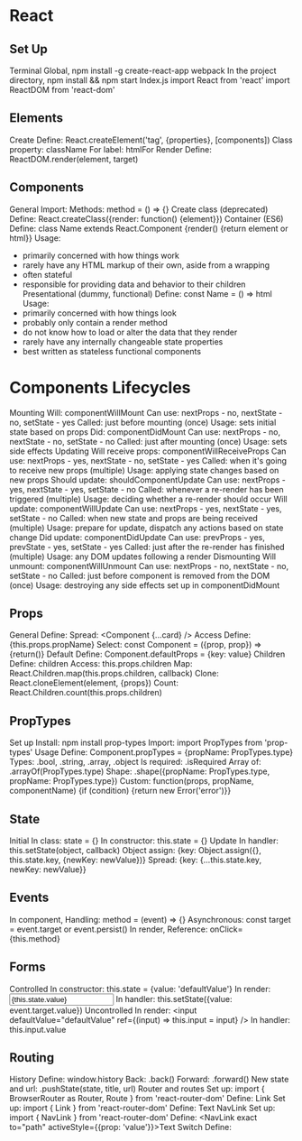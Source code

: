 # React

## Set Up

Terminal
  Global,
    npm install -g create-react-app webpack
  In the project directory,
    npm install && npm start
Index.js
  import React from 'react'
  import ReactDOM from 'react-dom'

## Elements

Create
  Define: React.createElement('tag', {properties}, [components])
  Class property: className
  For label: htmlFor
Render
  Define: ReactDOM.render(element, target)

## Components

General
  Import: <Name />
  Methods: method = () => {}
Create class (deprecated)
  Define: React.createClass({render: function() {element}})
Container (ES6)
  Define: class Name extends React.Component {render() {return element or html}}
  Usage:
   - primarily concerned with how things work
   - rarely have any HTML markup of their own, aside from a wrapping <div>
   - often stateful
   - responsible for providing data and behavior to their children
Presentational (dummy, functional)
  Define: const Name = () => html
  Usage:
   - primarily concerned with how things look
   - probably only contain a render method
   - do not know how to load or alter the data that they render
   - rarely have any internally changeable state properties
   - best written as stateless functional components

# Components Lifecycles

Mounting
  Will: componentWillMount
    Can use: nextProps - no, nextState - no, setState - yes
    Called: just before mounting (once)
    Usage: sets initial state based on props
  Did: componentDidMount
    Can use: nextProps - no, nextState - no, setState - no
    Called: just after mounting (once)
    Usage: sets side effects
Updating
  Will receive props: componentWillReceiveProps
  	Can use: nextProps - yes, nextState - no, setState - yes
    Called: when it's going to receive new props (multiple)
    Usage: applying state changes based on new props
  Should update: shouldComponentUpdate
    Can use: nextProps - yes, nextState - yes, setState - no
    Called: whenever a re-render has been triggered (multiple)
    Usage: deciding whether a re-render should occur
  Will update: componentWillUpdate
    Can use: nextProps - yes, nextState - yes, setState - no
    Called: when new state and props are being received (multiple)
    Usage: prepare for update, dispatch any actions based on state change
  Did update: componentDidUpdate
    Can use: prevProps - yes, prevState - yes, setState - yes
    Called: just after the re-render has finished (multiple)
    Usage: any DOM updates following a render
Dismounting
  Will unmount: componentWillUnmount
  Can use: nextProps - no, nextState - no, setState - no
  Called: just before component is removed from the DOM (once)
  Usage: destroying any side effects set up in componentDidMount

## Props

General
  Define: <Component propName="propValue" />
  Spread: <Component {...card} />
Access
  Define: {this.props.propName}
  Select: const Component = ({prop, prop}) => {return()}
Default
  Define: Component.defaultProps = {key: value}
Children
  Define: <Component>children</Component>
  Access: this.props.children
  Map: React.Children.map(this.props.children, callback)
  Clone: React.cloneElement(element, {props})
  Count: React.Children.count(this.props.children)

## PropTypes

Set up
  Install: npm install prop-types
  Import: import PropTypes from 'prop-types'
Usage
  Define: Component.propTypes = {propName: PropTypes.type}
  Types: .bool, .string, .array, .object
  Is required: .isRequired
  Array of: .arrayOf(PropTypes.type)
  Shape: .shape({propName: PropTypes.type, propName: PropTypes.type})
  Custom: function(props, propName, componentName) {if (condition) {return new Error('error')}}

## State

Initial
  In class: state = {}
  In constructor: this.state = {}
Update
  In handler: this.setState(object, callback)
    Object assign: {key: Object.assign({}, this.state.key, {newKey: newValue})}
    Spread: {key: {...this.state.key, newKey: newValue}}

## Events

In component,
  Handling: method = (event) => {}
  Asynchronous: const target = event.target or event.persist()
In render,
  Reference: onClick={this.method}

## Forms

Controlled
  In constructor: this.state = {value: 'defaultValue'}
  In render: <input value={this.state.value} />
  In handler: this.setState({value: event.target.value})
Uncontrolled
  In render: <input defaultValue="defaultValue" ref={(input) => this.input = input} />
  In handler: this.input.value

## Routing

History
  Define: window.history
  Back: .back()
  Forward: .forward()
  New state and url: .pushState(state, title, url)
Router and routes
  Set up: import { BrowserRouter as Router, Route } from 'react-router-dom'
  Define: <Router><Route path="path" component={Component} /></Router>
Link
  Set up: import { Link } from 'react-router-dom'
  Define: <Link to="path">Text</Link>
NavLink
  Set up: import { NavLink } from 'react-router-dom'
  Define: <NavLink exact to="path" activeStyle={{prop: 'value'}}>Text</NavLink>
Switch
  Define: <Switch> </Switch>
